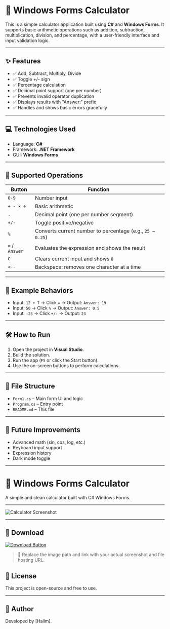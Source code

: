 # 🧮 Windows Forms Calculator

This is a simple calculator application built using **C#** and **Windows Forms**. It supports basic arithmetic operations such as addition, subtraction, multiplication, division, and percentage, with a user-friendly interface and input validation logic.

---

## ✨ Features

- ✅ Add, Subtract, Multiply, Divide
- ✅ Toggle +/- sign
- ✅ Percentage calculation
- ✅ Decimal point support (one per number)
- ✅ Prevents invalid operator duplication
- ✅ Displays results with "Answer:" prefix
- ✅ Handles and shows basic errors gracefully

---

## 💻 Technologies Used

- Language: **C#**
- Framework: **.NET Framework**
- GUI: **Windows Forms**

---

## 🔢 Supported Operations

| Button | Function |
|--------|----------|
| `0-9`  | Number input |
| `+ - × ÷` | Basic arithmetic |
| `.`    | Decimal point (one per number segment) |
| `+/-`  | Toggle positive/negative |
| `%`    | Converts current number to percentage (e.g., `25 → 0.25`) |
| `=` / `Answer` | Evaluates the expression and shows the result |
| `C`    | Clears current input and shows `0` |
| `<--`  | Backspace: removes one character at a time |

---

## 🧠 Example Behaviors

- Input: `12 + 7` → Click `=` → Output: `Answer: 19`
- Input: `50` → Click `%` → Output: `Answer: 0.5`
- Input: `-23` → Click `+/-` → Output: `23`

---

## 🛠 How to Run

1. Open the project in **Visual Studio**.
2. Build the solution.
3. Run the app (`F5` or click the Start button).
4. Use the on-screen buttons to perform calculations.

---

## 📁 File Structure

- `Form1.cs` – Main form UI and logic
- `Program.cs` – Entry point
- `README.md` – This file

---

## 🚀 Future Improvements

- Advanced math (sin, cos, log, etc.)
- Keyboard input support
- Expression history
- Dark mode toggle

---


# 🧮 Windows Forms Calculator

A simple and clean calculator built with C# Windows Forms.

---

![Calculator Screenshot](images/calculator-screenshot.png)

---

## 🔽 Download

[![Download Button](https://img.shields.io/badge/Download-Calculator-blue?style=for-the-badge)](https://your-download-link.com/calculator.exe)

> 📌 Replace the image path and link with your actual screenshot and file hosting URL.


## 📜 License

This project is open-source and free to use.

---

## 🙌 Author

Developed by [Halim].

